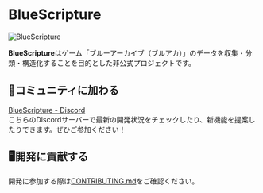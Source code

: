 # BlueScripture
![BlueScripture](https://github.com/BlueScripture/BlueScripture/assets/138224200/0bd759d7-36b2-4557-82ee-1a2da0bb2f5e)

**BlueScripture**はゲーム「ブルーアーカイブ（ブルアカ）」のデータを収集・分類・構造化することを目的とした非公式プロジェクトです。

## 🤝コミュニティに加わる
[BlueScripture - Discord](https://discord.gg/NdXdwDfzS9)  
こちらのDiscordサーバーで最新の開発状況をチェックしたり、新機能を提案したりできます。ぜひご参加ください！

## 🖥️開発に貢献する
開発に参加する際は[CONTRIBUTING.md](CONTRIBUTING.md)をご確認ください。
